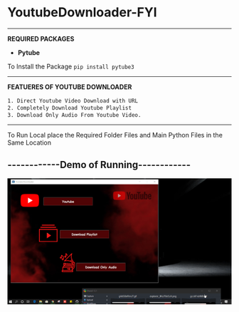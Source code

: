 <h1>YoutubeDownloader-FYI</h1>

---------------------------------------------------------
**REQUIRED PACKAGES**
* **Pytube**

To Install the Package `pip install pytube3`

-------------------------------------------------
**FEATUERES OF YOUTUBE DOWNLOADER**

	1. Direct Youtube Video Download with URL
	2. Completely Download Youtube Playlist
	3. Download Only Audio From Youtube Video.
---------------------------------------------------------
To Run Local place the Required Folder Files and Main Python Files in the Same Location

<h2>------------Demo of Running------------</h3>

![MainScreen](https://github.com/DeepakChakravarthy/YoutubeDownloader-FYI/blob/master/ScreenShot/ScreenRec.gif?raw=true)

